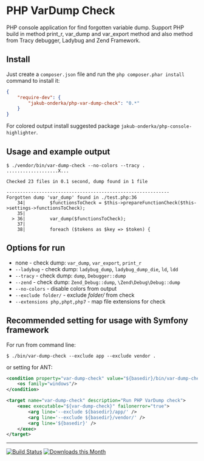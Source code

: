 PHP VarDump Check
=================

PHP console application for find forgotten variable dump. Support PHP build in method
print_r, var_dump and var_export method and also method from Tracy debugger, Ladybug
and Zend Framework.

Install
-------

Just create a `composer.json` file and run the `php composer.phar install` command to install it:

```json
{
    "require-dev": {
        "jakub-onderka/php-var-dump-check": "0.*"
    }
}
```

For colored output install suggested package `jakub-onderka/php-console-highlighter`.

Usage and example output
--------------

```
$ ./vendor/bin/var-dump-check --no-colors --tracy .
...................X...

Checked 23 files in 0.1 second, dump found in 1 file

------------------------------------------------------------
Forgotten dump 'var_dump' found in ./test.php:36
    34|         $functionsToCheck = $this->prepareFunctionCheck($this->settings->functionsToCheck);
    35|
  > 36| 	    var_dump($functionsToCheck);
    37|
    38|         foreach ($tokens as $key => $token) {
```

Options for run
---------------

- none - check dump: `var_dump`, `var_export`, `print_r`
- `--ladybug` - check dump: `ladybug_dump`, `ladybug_dump_die`, `ld`, `ldd`
- `--tracy` - check dump: `dump`, `Debugger::dump`
- `--zend` - check dump: `Zend_Debug::dump`, `\Zend\Debug\Debug::dump`
- `--no-colors` - disable colors from output
- `--exclude folder/` - exclude *folder/* from check
- `--extensions php,phpt,php7` - map file extensions for check

Recommended setting for usage with Symfony framework
--------------

For run from command line:

```
$ ./bin/var-dump-check --exclude app --exclude vendor .
```

or setting for ANT:

```xml
<condition property="var-dump-check" value="${basedir}/bin/var-dump-check.bat" else="${basedir}/bin/var-dump-check">
    <os family="windows"/>
</condition>

<target name="var-dump-check" description="Run PHP VarDump check">
    <exec executable="${var-dump-check}" failonerror="true">
        <arg line='--exclude ${basedir}/app/' />
        <arg line='--exclude ${basedir}/vendor/' />
        <arg line='${basedir}' />
    </exec>
</target>
```

------

[![Build Status](https://travis-ci.org/JakubOnderka/PHP-Var-Dump-Check.svg?branch=master)](https://travis-ci.org/JakubOnderka/PHP-Var-Dump-Check)
[![Downloads this Month](https://img.shields.io/packagist/dm/jakub-onderka/php-var-dump-check.svg)](https://packagist.org/packages/jakub-onderka/php-var-dump-check)

